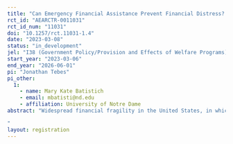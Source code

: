 ```yaml
---
title: "Can Emergency Financial Assistance Prevent Financial Distress? Randomized Evidence from Funeral Assistance in Chicago"
rct_id: "AEARCTR-0011031"
rct_id_num: "11031"
doi: "10.1257/rct.11031-1.4"
date: "2023-03-08"
status: "in_development"
jel: "I38 (Government Policy/Provision and Effects of Welfare Programs), D14 (Household Savings/Personal Finance), J08 (Labor Economics Policies)"
start_year: "2023-03-06"
end_year: "2026-06-01"
pi: "Jonathan Tebes"
pi_other:
  1:
    - name: Mary Kate Batistich
    - email: mbatisti@nd.edu
    - affiliation: University of Notre Dame
abstract: "Widespread financial fragility in the United States, in which one in three adults report they could not pay a $400 emergency expense with cash, could leave low-income households vulnerable to a cycle of debt that prevents them from being able to escape poverty. There is little causal evidence on the implications of unanticipated financial shocks for low-income individuals, and even less evidence on emergency financial assistance provided at the time of such shock. In this paper, we partner with a non-profit that provides financial assistance for burial and funeral (BaF) services to individuals with household incomes below 40% AMI in a large U.S. city. Nationwide the median cost of a funeral with viewing and burial is about $8,000. Even for low-income families, these expenses are hard to avoid for cultural and religious reasons. We estimate that 1 in 50 households experience a death each year. Using a randomized controlled trail, two-thirds of study participants will randomly receive $1000 towards BaF expenses, while the other third will receive a higher amount of financial support (to be revealed publicly at study completion). Using administrative records, we will passively track impacts on credit outcomes, housing stability (moves, evictions, and interactions with homelessness services), and earnings and employment. We anticipate that funding will support a sample size of 672 participants, enabling us to detect a 0.20 standard deviation change in a standardized credit index. We will also explore an event-study analysis and (potentially) a matched-sample event-study approach, to estimate the impact of the shock itself with little or no financial assistance. 
"
layout: registration
---
```


